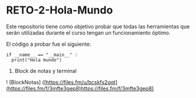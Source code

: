 # RETO-2-Hola-Mundo
Este repositorio tiene como objetivo probar que todas las herramientas que serán utilizadas durante el curso tengan un funcionamiento óptimo.

El código a probar fue el siguiente:

```
if __name__ == "__main__" :
  print("Hola mundo")
```

1. Block de notas y terminal

! [BlockNotas] ([https://files.fm/u/bcskfs2qqt](https://files.fm/f/3mfte3gep8)https://files.fm/f/3mfte3gep8)
